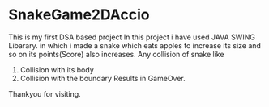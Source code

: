 # SnakeGame2DAccio
This is my first DSA based project In this project i have used JAVA SWING Libarary.
in which i made a snake which eats apples to increase its size and so on its points(Score) also increases. 
Any collision of snake like 
1. Collision with its body
2. Collision with the boundary
Results in GameOver.

Thankyou for visiting.
